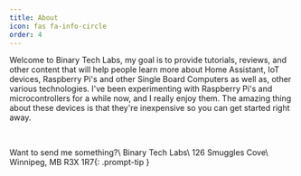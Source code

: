 ```yaml
---
title: About
icon: fas fa-info-circle
order: 4
---
```


<!-- > Add Markdown syntax content to file `_tabs/about.md`{: .filepath } and it will show up on this page.
{: .prompt-tip } -->

Welcome to Binary Tech Labs, my goal is to provide tutorials, reviews, and other content that will help people learn more about Home Assistant, IoT devices, Raspberry Pi's and other Single Board Computers as well as, other various technologies. I've been experimenting with Raspberry Pi's and microcontrollers for a while now, and I really enjoy them. The amazing thing about these devices is that they're inexpensive so you can get started right away.

&nbsp;

Want to send me something?\ Binary Tech Labs\ 126 Smuggles Cove\ Winnipeg, MB R3X 1R7\{: .prompt-tip }
